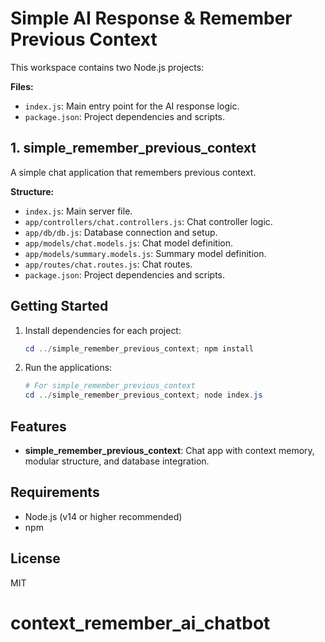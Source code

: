 # Simple AI Response & Remember Previous Context

This workspace contains two Node.js projects:

**Files:**
- `index.js`: Main entry point for the AI response logic.
- `package.json`: Project dependencies and scripts.

## 1. simple_remember_previous_context
A simple chat application that remembers previous context.

**Structure:**
- `index.js`: Main server file.
- `app/controllers/chat.controllers.js`: Chat controller logic.
- `app/db/db.js`: Database connection and setup.
- `app/models/chat.models.js`: Chat model definition.
- `app/models/summary.models.js`: Summary model definition.
- `app/routes/chat.routes.js`: Chat routes.
- `package.json`: Project dependencies and scripts.

## Getting Started

1. Install dependencies for each project:
   ```powershell
   cd ../simple_remember_previous_context; npm install
   ```
2. Run the applications:
   ```powershell
   # For simple_remember_previous_context
   cd ../simple_remember_previous_context; node index.js
   ```

## Features
- **simple_remember_previous_context**: Chat app with context memory, modular structure, and database integration.

## Requirements
- Node.js (v14 or higher recommended)
- npm

## License
MIT
# context_remember_ai_chatbot
